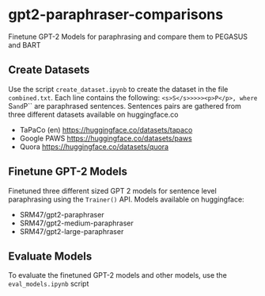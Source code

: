 # gpt2-paraphraser-comparisons
Finetune GPT-2 Models for paraphrasing and compare them to PEGASUS and BART


## Create Datasets
Use the script ``create_dataset.ipynb`` to create the dataset in the file ``combined.txt``. Each line contains the following: ``<s>S</s>>>>><p>P</p>, where ``S`` and ``P`` are paraphrased sentences. Sentences pairs are gathered from three different datasets available on huggingface.co

- TaPaCo (en) https://huggingface.co/datasets/tapaco
- Google PAWS https://huggingface.co/datasets/paws
- Quora https://huggingface.co/datasets/quora

## Finetune GPT-2 Models

Finetuned three different sized GPT 2 models for sentence level paraphrasing using the ``Trainer()`` API.
Models available on huggingface:
- SRM47/gpt2-paraphraser
- SRM47/gpt2-medium-paraphraser
- SRM47/gpt2-large-paraphraser


## Evaluate Models
To evaluate the finetuned GPT-2 models and other models, use the ``eval_models.ipynb`` script


